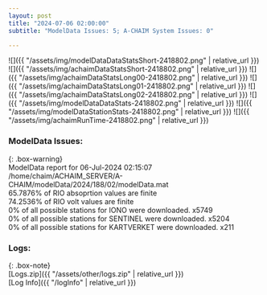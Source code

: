 ```yaml
---
layout: post
title: "2024-07-06 02:00:00"
subtitle: "ModelData Issues: 5; A-CHAIM System Issues: 0"

---
```


![]({{ "/assets/img/modelDataDataStatsShort-2418802.png" | relative_url }})
![]({{ "/assets/img/achaimDataStatsShort-2418802.png" | relative_url }})
![]({{ "/assets/img/achaimDataStatsLong00-2418802.png" | relative_url }})
![]({{ "/assets/img/achaimDataStatsLong01-2418802.png" | relative_url }})
![]({{ "/assets/img/achaimDataStatsLong02-2418802.png" | relative_url }})
![]({{ "/assets/img/modelDataDataStats-2418802.png" | relative_url }})
![]({{ "/assets/img/modelDataStationStats-2418802.png" | relative_url }})
![]({{ "/assets/img/achaimRunTime-2418802.png" | relative_url }})


### ModelData Issues:  
  
{: .box-warning}  
 ModelData report for 06-Jul-2024 02:15:07   
 /home/chaim/ACHAIM_SERVER/A-CHAIM/modelData/2024/188/02/modelData.mat   
 65.7876% of RIO absoprtion values are finite   
 74.2536% of RIO volt values are finite   
 0% of all possible stations for IONO were downloaded. x5749   
 0% of all possible stations for SENTINEL were downloaded. x5204   
 0% of all possible stations for KARTVERKET were downloaded. x211   
  


### Logs:  
  
{: .box-note}  
[Logs.zip]({{ "/assets/other/logs.zip" | relative_url }})  
[Log Info]({{ "/logInfo" | relative_url }})  
